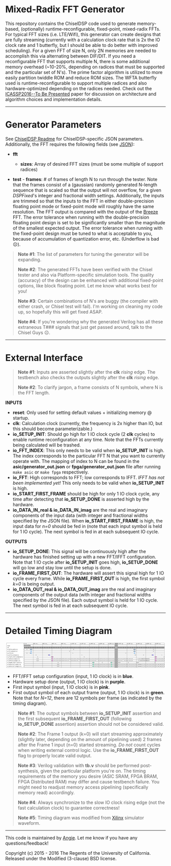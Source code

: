 Mixed-Radix FFT Generator
===================

This repository contains the ChiselDSP code used to generate memory-based, (optionally) runtime-reconfigurable, fixed-point, mixed-radix FFTs. For typical FFT sizes (i.e. LTE/Wifi), this generator can create designs that are fully streaming (currently with a calculation clock rate that is 2x the IO clock rate and 1 butterfly, but I should be able to do better with improved scheduling). For a given FFT of size N, only 2N memories are needed to accomplish this via alternating between DIF/DIT. If you need a reconfigurable FFT that supports multiple N, there is some additional memory overhead (~10-20%, depending on radices that must be supported and the particular set of N's). The prime factor algorithm is utilized to more easily partition twiddle ROM and reduce ROM sizes. The WFTA butterfly used is runtime-reconfigurable to support multiple radices and also hardware-optimized depending on the radices needed. Check out the [ICASSP2016--To Be Presented](#) paper for discussion on architecture and algorithm choices and implementation details.

----------

Generator Parameters
===============

See [ChiselDSP Readme](https://github.com/shunshou/ChiselEnvironment/blob/master/README.md) for ChiselDSP-specific JSON parameters. Additionally, the FFT requires the following fields (see [JSON](resources/FFT.json)):

- **fft**
     - **sizes**: Array of desired FFT sizes (must be some multiple of support radices)

- **test**
      - **frames**:  # of frames of length N to run through the tester. Note that the frames consist of a (gaussian) randomly generated N-length sequence that is scaled so that the output will not overflow, for a given *DSPFixed*'s integer and fractional width settings. Additionally, the inputs are trimmed so that the inputs to the FFT in either double-precision floating point mode or fixed-point mode will roughly have the same resolution. The FFT output is compared with the output of the [Breeze](https://github.com/scalanlp/breeze) FFT. The error tolerance when running with the double-precision floating point design is set to be significantly smaller than the magnitude of the smallest expected output. The error tolerance when running with the fixed-point design must be tuned to what is acceptable to you, because of accumulation of quantization error, etc. (Underflow is bad ☹).

> **Note #1**: The list of parameters for tuning the generator will be expanding.
>
> **Note #2**: The generated FFTs have been verified with the Chisel tester and also via Platform-specific simulation tools. The quality (accuracy) of the design can be enhanced with additional fixed-point options, like block floating point. Let me know what works best for you!
>
> **Note #3**: Certain combinations of N's are buggy (the compiler with either crash, or Chisel test will fail). I'm working on cleaning my code up, so hopefully this will get fixed ASAP.
>
> **Note #4**: If you're wondering why the generated Verilog has all these extraneous T### signals that just get passed around, talk to the Chisel Guys ☹.

----------

External Interface
===============

> **Note #1**: Inputs are asserted slightly after the **clk** *rising* edge. The testbench also checks the outputs slightly after the **clk** *rising* edge.
>
> **Note #2**: To clarify jargon, a frame consists of N symbols, where N is the FFT length.

**INPUTS**

- **reset**: Only used for setting default values + initializing memory @ startup.
- **clk**: Calculation clock (currently, the frequency is 2x higher than IO, but this should become parameterizable.)
- **io_SETUP_INIT**: Should go high for 1 IO clock cycle (2 **clk** cycles) to enable runtime reconfiguration at any time. Note that the FFTs currently being calculated will be trashed.
- **io_FFT_INDEX**: This only needs to be valid when **io_SETUP_INIT** is high. The index corresponds to the particular FFT N that you want to currently operate with. The mapping of index to N can be found in the **asic/generator_out.json** or **fpga/generator_out.json** file after running `make asic` or `make fpga` respectively.
- **io_FFT**: High corresponds to FFT; low corresponds to IFFT. *IFFT has not been implemented yet!* This only needs to be valid when **io_SETUP_INIT** is high.
- **io_START_FIRST_FRAME** should be high for only 1 IO clock cycle, any time after detecting that **io_SETUP_DONE** is asserted high by the hardware.
- **io_DATA_IN_real & io_DATA_IN_imag** are the real and imaginary components of the input data (with integer and fractional widths specified by the JSON file). When **io_START_FIRST_FRAME** is high, the input data for *n=0* should be fed in (note that each input symbol is held for 1 IO cycle). The next symbol is fed in at each subsequent IO cycle.

**OUTPUTS**

- **io_SETUP_DONE**: This signal will be continuously high after the hardware has finished setting up with a new FFT/IFFT configuration. Note that 1 IO cycle after **io_SETUP_INIT** goes high, **io_SETUP_DONE** will go low and stay low until the setup is done.
- **io_FRAME_FIRST_OUT**: The hardware will assert this signal high for 1 IO cycle every frame. While **io_FRAME_FIRST_OUT** is high, the first symbol *k=0* is being output.
- **io_DATA_OUT_real & io_DATA_OUT_imag** are the real and imaginary components of the output data (with integer and fractional widths specified by the JSON file). Each output symbol is held for 1 IO cycle. The next symbol is fed in at each subsequent IO cycle.

----------

Detailed Timing Diagram
===============

![Timing Diagram from Xilinx Simulation](docs/timing.png)

- FFT/IFFT setup configuration (input, 1 IO clock) is in **blue**.
- Hardware setup done (output, 1 IO clock) is in **purple**.
- First input symbol (input, 1 IO clock) is in **pink**.
- First output symbol of each output frame (output, 1 IO clock) is in **green**. Note that for *N=12*, there are 12 symbols per frame (as indicated by the timing diagram).

> **Note #1**: The output symbols between **io_SETUP_INIT** assertion and the first subsequent **io_FRAME_FIRST_OUT** (following **io_SETUP_DONE** assertion) assertion should not be considered valid.
>
> **Note #2**: The Frame 1 output (k=0) will start streaming approximately (slightly later, depending on the amount of pipelining used) 2 frames after the Frame 1 input (n=0) started streaming. *Do not* count cycles when writing external control logic. Use the **io_FRAME_FIRST_OUT** flag to properly locate valid output.
>
> **Note #3**: Verilog validation with **tb.v** should be performed post-synthesis, given the particular platform you're on. The timing requirements of the memory you desire (ASIC SRAM, FPGA BRAM, FPGA Distributed RAM) may differ and cause testbench failure. You might need to readjust memory access pipelining (specifically memory read) accordingly.
>
> **Note #4**: Always synchronize to the slow IO clock rising edge (not the fast calculation clock) to guarantee correctness!
>
> **Note #5**: Timing diagram was modified from [Xilinx](http://www.xilinx.com) simulator waveform.

----------

This code is maintained by [Angie](https://github.com/shunshou). Let me know if you have any questions/feedback!

Copyright (c) 2015 - 2016 The Regents of the University of California. Released under the Modified (3-clause) BSD license.
